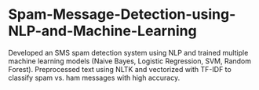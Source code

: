 # Spam-Message-Detection-using-NLP-and-Machine-Learning
Developed an SMS spam detection system using NLP and trained multiple machine learning models (Naive Bayes, Logistic Regression, SVM, Random Forest). Preprocessed text using NLTK and vectorized with TF-IDF to classify spam vs. ham messages with high accuracy.
